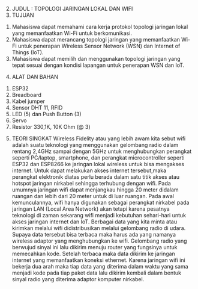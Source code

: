 2. JUDUL : TOPOLOGI JARINGAN LOKAL DAN WIFI
3. TUJUAN
  1) Mahasiswa dapat memahami cara kerja protokol topologi jaringan lokal yang 
     memanfaatkan Wi-Fi untuk berkomunikasi.
  2) Mahasiswa dapat merancang topologi jaringan yang memanfaatkan Wi-Fi untuk 
     penerapan Wireless Sensor Network (WSN) dan Internet of Things (IoT).
  3) Mahasiswa dapat memilih dan menggunakan topologi jaringan yang tepat sesuai 
     dengan kondisi lapangan untuk penerapan WSN dan IoT.
4. ALAT DAN BAHAN
  1) ESP32
  2) Breadboard
  3) Kabel jumper
  4) Sensor DHT 11, RFID
  5) LED (5) dan Push Button (3)
  6) Servo
  7) Resistor 330,1K, 10K Ohm (@ 3)
5. TEORI SINGKAT
Wireless Fidelity atau yang lebih awam kita sebut wifi adalah suatu teknologi
yang menggunakan gelombang radio dalam rentang 2,4GHz sampai dengan 5GHz
untuk menghubungkan perangkat seperti PC/laptop, smartphone, dan perangkat
microcontroller seperti ESP32 dan ESP8266 ke jaringan lokal wireless untuk bisa
mengakses internet. Untuk dapat melakukan akses internet tersebut,maka
perangkat elektronik diatas perlu berada dalam satu titik akses atau hotspot
jaringan nirkabel sehingga terhubung dengan wifi. Pada umumnya jaringan wifi
dapat menjangkau hingga 20 meter didalam ruangan dan lebih dari 20 meter untuk
di luar ruangan. Pada awal kemunculannya, wifi hanya digunakan sebagai
perangkat nirkabel pada jaringan LAN (Local Area Network) akan tetapi karena
pesatnya teknologi di zaman sekarang wifi menjadi kebutuhan sehari-hari untuk
akses jaringan internet dan IoT.
Berbagai data yang kita minta atau kirimkan melalui wifi didistribusikan
melalui gelombang radio di udara. Supaya data tersebut bisa terbaca maka harus
ada yang namanya wireless adaptor yang menghubungkan ke wifi. Gelombang
radio yang berwujud sinyal ini lalu dikirim menuju router yang fungsinya untuk
memecahkan kode. Setelah terbaca maka data dikirim ke jaringan internet yang
memanfaatkan koneksi ethernet. Karena jaringan wifi ini bekerja dua arah maka
tiap data yang diterima dalam waktu yang sama menjadi kode pada tiap paket data
lalu dikirim kembali dalam bentuk sinyal radio yang diterima adaptor komputer
nirkabel.
